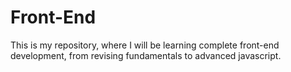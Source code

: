 # Front-End
This is my repository, where I will be learning complete front-end development, from revising fundamentals to advanced javascript.
